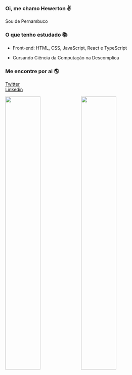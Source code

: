 ### Oi, me chamo Hewerton ✌️
Sou de Pernambuco

### O que tenho estudado 📚
- Front-end: HTML, CSS, JavaScript, React e TypeScript 

- Cursando Ciência da Computação na Descomplica

### Me encontre por ai 🌎

[Twitter](https://twitter.com/hewertonsoares)<br>
[Linkedin](www.linkedin.com/in/hewertonsoares)


<img align='left' width='47%' src='https://github-readme-stats.vercel.app/api/top-langs/?username=sherlockzen&layout=compact&langs_count=6&theme=cobalt2' />

<img align='left' width='47%' src='https://github-readme-stats.vercel.app/api?username=sherlockzen&count_private=true&show_icons=true&theme=cobalt2'/>

